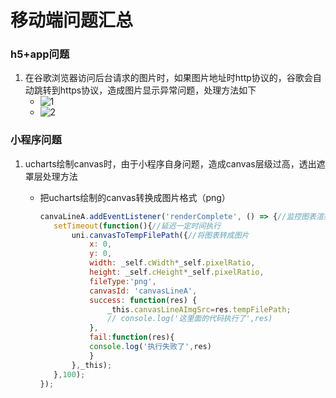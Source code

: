 # 移动端问题汇总

### h5+app问题

1. 在谷歌浏览器访问后台请求的图片时，如果图片地址时http协议的，谷歌会自动跳转到https协议，造成图片显示异常问题，处理方法如下
   - ![1](C:\Users\Administrator\Desktop\md\LuisStudy\img\1.png)
   - ![2](C:\Users\Administrator\Desktop\md\LuisStudy\img\2.png)

### 小程序问题

1. ucharts绘制canvas时，由于小程序自身问题，造成canvas层级过高，透出遮罩层处理方法

   - 把ucharts绘制的canvas转换成图片格式（png）

     ```js
     canvaLineA.addEventListener('renderComplete', () => {//监控图表渲染完成
     	setTimeout(function(){//延迟一定时间执行
     		uni.canvasToTempFilePath({//将图表转成图片
     			x: 0,
     			y: 0,
     			width: _self.cWidth*_self.pixelRatio,
     			height: _self.cHeight*_self.pixelRatio,
     			fileType:'png',
     			canvasId: 'canvasLineA',
     			success: function(res) {
     				_this.canvasLineAImgSrc=res.tempFilePath;
     				// console.log('这里面的代码执行了',res)
     			},
     			fail:function(res){
     			console.log('执行失败了',res)
     			}
     		},_this);
     	},100);
     });
     ```

     > 